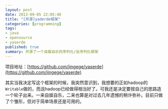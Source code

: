 ```yaml
---
layout: post
date: 2013-09-05 22:05:40
title: "[开源]yaderde框架"
categories: [programming]
tags:
- java
- opensource
- yaserde
published: true
summary: 开源了一个自娱自乐的序列化/反序列化框架
---
```


项目地址：[https://github.com/jingege/yaserde](https://github.com/jingege/yaserde)

其实当我决定写这个框架的时候，我突然意识到，我想要的正如hadoop的`Writable`做的，而且hadoop已经做得相当好了。可我还是决定要按自己的思路造一个轮子出来。一来自娱自乐，二来也算是对过去几年遗憾的稍许弥补。目前只做了个雏形，但对于简单场景还是可用的。
